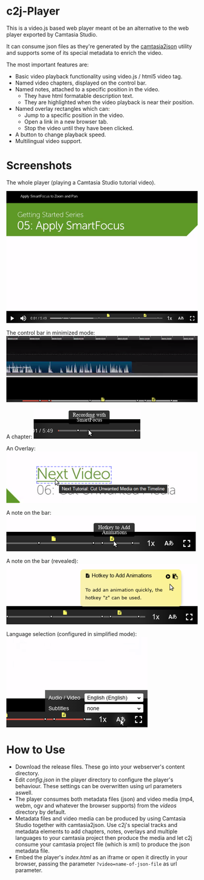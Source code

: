# c2j-Player

This is a video.js based web player meant ot be an alternative to the web player exported by Camtasia Studio.

It can consume json files as they're generated by the [camtasia2json](https://github.com/CoderCow/camtasia2json) utility and supports some of its special metadata to enrich the video.

The most important features are:

* Basic video playback functionality using video.js / html5 video tag.
* Named video chapters, displayed on the control bar.
* Named notes, attached to a specific position in the video.
  * They have html formatable description text.
  * They are highlighted when the video playback is near their position.
* Named overlay rectangles which can:
  * Jump to a specific position in the video.
  * Open a link in a new browser tab.
  * Stop the video until they have been clicked.
* A button to change playback speed.
* Multilingual video support.

# Screenshots

The whole player (playing a Camtasia Studio tutorial video).

![c2j-Player as a Whole](https://raw.githubusercontent.com/CoderCow/c2j-Player/master/docs/assets/player.png)

The control bar in minimized mode:
![Minimized Control Bar](https://raw.githubusercontent.com/CoderCow/c2j-Player/master/docs/assets/minimized-controlbar.png)

A chapter:
![Chapter on Bar](https://raw.githubusercontent.com/CoderCow/c2j-Player/master/docs/assets/chapter-on-bar.png)

An Overlay:
![Overlay](https://raw.githubusercontent.com/CoderCow/c2j-Player/master/docs/assets/overlay.png)

A note on the bar:
![Note on Bar](https://raw.githubusercontent.com/CoderCow/c2j-Player/master/docs/assets/note-on-bar.png)

A note on the bar (revealed):
![Clicked Note](https://raw.githubusercontent.com/CoderCow/c2j-Player/master/docs/assets/note.png)

Language selection (configured in simplified mode):
![Language Selection Menu](https://raw.githubusercontent.com/CoderCow/c2j-Player/master/docs/assets/language-selection.png)

# How to Use

* Download the release files. These go into your webserver's content directory.
* Edit _config.json_ in the player directory to configure the player's behaviour. These settings can be overwritten using url parameters aswell.
* The player consumes both metadata files (json) and video media (mp4, webm, ogv and whatever the browser supports) from the _videos_ directory by default.
* Metadata files and video media can be produced by using Camtasia Studio together with camtasia2json. Use c2j's special tracks and metadata elements to add chapters, notes, overlays and multiple languages to your camtasia project then produce the media and let c2j consume your camtasia project file (which is xml) to produce the json metadata file.
* Embed the player's _index.html_ as an iframe or open it directly in your browser, passing the parameter `?video=name-of-json-file` as url parameter.